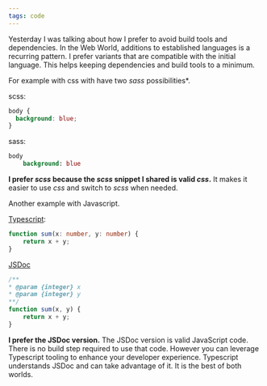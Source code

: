 ```yaml
---
tags: code
---
```


Yesterday I was talking about how I prefer to avoid build tools and dependencies.
In the Web World, additions to established languages is a recurring pattern.
I prefer variants that are compatible with the initial language.
This helps keeping dependencies and build tools to a minimum.

For example with css with have two *sass* possibilities*.

scss:
```scss
body {
  background: blue;
}
```

sass:
```sass
body
	background: blue
```

**I prefer *scss* because the *scss* snippet I shared is valid *css*.**
It makes it easier to use *css* and switch to *scss* when needed.

Another example with Javascript.

[Typescript](https://www.typescriptlang.org):
```typescript
function sum(x: number, y: number) {
	return x + y;
}
```


[JSDoc](https://jsdoc.app)
```javascript
/**
* @param {integer} x
* @param {integer} y
**/
function sum(x, y) {
	return x + y;
}
```

**I prefer the JSDoc version.**
The JSDoc version is valid JavaScript code.
There is no build step required to use that code.
However you can leverage Typescript tooling to enhance your developer experience.
Typescript understands JSDoc and can take advantage of it.
It is the best of both worlds.